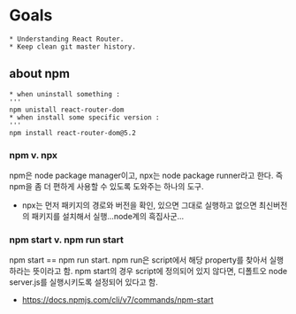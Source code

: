 # Goals
    * Understanding React Router.
    * Keep clean git master history.

## about npm
    * when uninstall something : 
    ''' 
    npm unistall react-router-dom
    * when install some specific version : 
    ''' 
    npm install react-router-dom@5.2

### npm v. npx
npm은 node package manager이고, npx는 node package runner라고 한다.
즉 npm을 좀 더 편하게 사용할 수 있도록 도와주는 하나의 도구.
* npx는 먼저 패키지의 경로와 버전을 확인, 있으면 그대로 실행하고 없으면 최신버전의 패키지를 설치해서 실행...node계의 흑집사군...

### npm start v. npm run start
npm start == npm run start.
npm run은 script에서 해당 property를 찾아서 실행하라는 뜻이라고 함.
npm start의 경우 script에 정의되어 있지 않다면, 디폴트오 node server.js를 실행시키도록 설정되어 있다고 함. 
*  https://docs.npmjs.com/cli/v7/commands/npm-start
